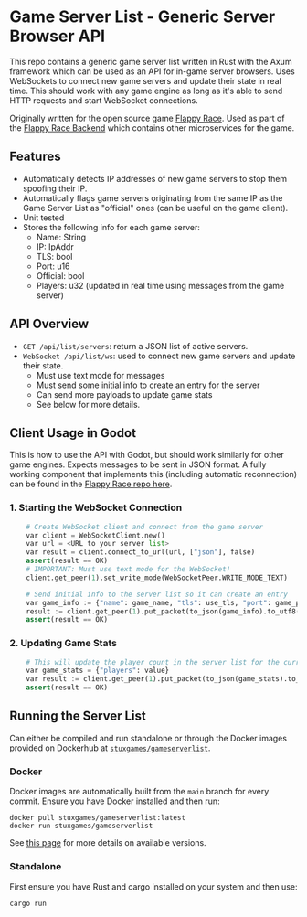 # Game Server List - Generic Server Browser API

This repo contains a generic game server list written in Rust with the Axum framework which can be
used as an API for in-game server browsers. Uses WebSockets to connect new game servers and update
their state in real time. This should work with any game engine as long as it's able to send HTTP
requests and start WebSocket connections.

Originally written for the open source game
[Flappy Race](https://github.com/StuxGames/FlappyRace).
Used as part of the [Flappy Race Backend](https://github.com/StuxGames/FlappyRaceBackend) which
contains other microservices for the game.

## Features
- Automatically detects IP addresses of new game servers to stop them spoofing their IP.
- Automatically flags game servers originating from the same IP as the Game Server List as
"official" ones (can be useful on the game client).
- Unit tested
- Stores the following info for each game server:
  - Name: String
  - IP: IpAddr
  - TLS: bool
  - Port: u16
  - Official: bool
  - Players: u32 (updated in real time using messages from the game server)

## API Overview
- `GET /api/list/servers`: return a JSON list of active servers.
- `WebSocket /api/list/ws`: used to connect new game servers and update their state.
  - Must use text mode for messages
  - Must send some initial info to create an entry for the server
  - Can send more payloads to update game stats
  - See below for more details.

## Client Usage in Godot
This is how to use the API with Godot, but should work similarly for other game engines. Expects
messages to be sent in JSON format.
A fully working component that implements this (including automatic reconnection) can be found in
the [Flappy Race repo here](https://github.com/StuxGames/FlappyRace/blob/main/server/server_list_handler.gd).

### 1. Starting the WebSocket Connection
```py
    # Create WebSocket client and connect from the game server
    var client = WebSocketClient.new()
    var url = <URL to your server list>
    var result = client.connect_to_url(url, ["json"], false)
    assert(result == OK)
    # IMPORTANT: Must use text mode for the WebSocket!
    client.get_peer(1).set_write_mode(WebSocketPeer.WRITE_MODE_TEXT)

    # Send initial info to the server list so it can create an entry
    var game_info := {"name": game_name, "tls": use_tls, "port": game_port}
	result := client.get_peer(1).put_packet(to_json(game_info).to_utf8())
	assert(result == OK)
```

### 2. Updating Game Stats
```py
    # This will update the player count in the server list for the current game
    var game_stats = {"players": value}
    var result := client.get_peer(1).put_packet(to_json(game_stats).to_utf8())
    assert(result == OK)
```
## Running the Server List
Can either be compiled and run standalone or through the Docker images provided on Dockerhub at
[`stuxgames/gameserverlist`](https://hub.docker.com/repository/docker/stuxgames/gameserverlist/general).

### Docker
Docker images are automatically built from the `main` branch for every commit.
Ensure you have Docker installed and then run:
```
docker pull stuxgames/gameserverlist:latest
docker run stuxgames/gameserverlist
```
See [this page](https://hub.docker.com/repository/docker/stuxgames/gameserverlist/general) for more
details on available versions.

### Standalone
First ensure you have Rust and cargo installed on your system and then use:
```bash
cargo run
```
